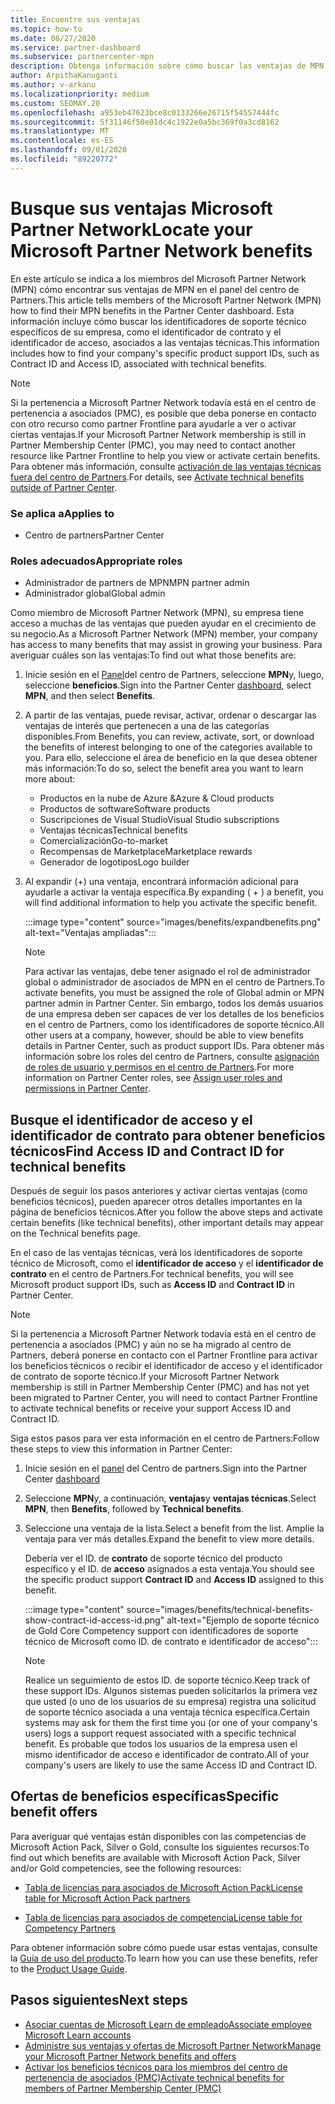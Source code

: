 ```yaml
---
title: Encuentre sus ventajas
ms.topic: how-to
ms.date: 08/27/2020
ms.service: partner-dashboard
ms.subservice: partnercenter-mpn
description: Obtenga información sobre cómo buscar las ventajas de MPN en el panel del centro de Partners.
author: ArpithaKanuganti
ms.author: v-arkanu
ms.localizationpriority: medium
ms.custom: SEOMAY.20
ms.openlocfilehash: a953eb47623bce8c0133266e26715f54557444fc
ms.sourcegitcommit: 5f31146f50e01dc4c1922e0a5bc369f0a3cd8162
ms.translationtype: MT
ms.contentlocale: es-ES
ms.lasthandoff: 09/01/2020
ms.locfileid: "89220772"
---
```

# <a name="locate-your-microsoft-partner-network-benefits"></a><span data-ttu-id="8e594-103">Busque sus ventajas Microsoft Partner Network</span><span class="sxs-lookup"><span data-stu-id="8e594-103">Locate your Microsoft Partner Network benefits</span></span> 

<span data-ttu-id="8e594-104">En este artículo se indica a los miembros del Microsoft Partner Network (MPN) cómo encontrar sus ventajas de MPN en el panel del centro de Partners.</span><span class="sxs-lookup"><span data-stu-id="8e594-104">This article tells members of the Microsoft Partner Network (MPN) how to find their MPN benefits in the Partner Center dashboard.</span></span> <span data-ttu-id="8e594-105">Esta información incluye cómo buscar los identificadores de soporte técnico específicos de su empresa, como el identificador de contrato y el identificador de acceso, asociados a las ventajas técnicas.</span><span class="sxs-lookup"><span data-stu-id="8e594-105">This information includes how to find your company's specific product support IDs, such as Contract ID and Access ID, associated with technical benefits.</span></span>

>[!NOTE]
> <span data-ttu-id="8e594-106">Si la pertenencia a Microsoft Partner Network todavía está en el centro de pertenencia a asociados (PMC), es posible que deba ponerse en contacto con otro recurso como partner Frontline para ayudarle a ver o activar ciertas ventajas.</span><span class="sxs-lookup"><span data-stu-id="8e594-106">If your Microsoft Partner Network membership is still in Partner Membership Center (PMC), you may need to contact another resource like Partner Frontline to help you view or activate certain benefits.</span></span> <span data-ttu-id="8e594-107">Para obtener más información, consulte [activación de las ventajas técnicas fuera del centro de Partners](partner-membership-center-tech-benefits-activate.md).</span><span class="sxs-lookup"><span data-stu-id="8e594-107">For details, see [Activate technical benefits outside of Partner Center](partner-membership-center-tech-benefits-activate.md).</span></span>

### <a name="applies-to"></a><span data-ttu-id="8e594-108">Se aplica a</span><span class="sxs-lookup"><span data-stu-id="8e594-108">Applies to</span></span>

- <span data-ttu-id="8e594-109">Centro de partners</span><span class="sxs-lookup"><span data-stu-id="8e594-109">Partner Center</span></span>

### <a name="appropriate-roles"></a><span data-ttu-id="8e594-110">Roles adecuados</span><span class="sxs-lookup"><span data-stu-id="8e594-110">Appropriate roles</span></span>

- <span data-ttu-id="8e594-111">Administrador de partners de MPN</span><span class="sxs-lookup"><span data-stu-id="8e594-111">MPN partner admin</span></span>
- <span data-ttu-id="8e594-112">Administrador global</span><span class="sxs-lookup"><span data-stu-id="8e594-112">Global admin</span></span>

<span data-ttu-id="8e594-113">Como miembro de Microsoft Partner Network (MPN), su empresa tiene acceso a muchas de las ventajas que pueden ayudar en el crecimiento de su negocio.</span><span class="sxs-lookup"><span data-stu-id="8e594-113">As a Microsoft Partner Network (MPN) member, your company has access to many benefits that may assist in growing your business.</span></span> <span data-ttu-id="8e594-114">Para averiguar cuáles son las ventajas:</span><span class="sxs-lookup"><span data-stu-id="8e594-114">To find out what those benefits are:</span></span>

1. <span data-ttu-id="8e594-115">Inicie sesión en el [Panel](https://partner.microsoft.com/dashboard/home)del centro de Partners, seleccione **MPN**y, luego, seleccione **beneficios**.</span><span class="sxs-lookup"><span data-stu-id="8e594-115">Sign into the Partner Center [dashboard](https://partner.microsoft.com/dashboard/home), select **MPN**, and then select **Benefits**.</span></span>

2. <span data-ttu-id="8e594-116">A partir de las ventajas, puede revisar, activar, ordenar o descargar las ventajas de interés que pertenecen a una de las categorías disponibles.</span><span class="sxs-lookup"><span data-stu-id="8e594-116">From Benefits, you can review, activate, sort, or download the benefits of interest belonging to one of the categories available to you.</span></span> <span data-ttu-id="8e594-117">Para ello, seleccione el área de beneficio en la que desea obtener más información:</span><span class="sxs-lookup"><span data-stu-id="8e594-117">To do so, select the benefit area you want to learn more about:</span></span>

   - <span data-ttu-id="8e594-118">Productos en la nube de Azure &</span><span class="sxs-lookup"><span data-stu-id="8e594-118">Azure & Cloud products</span></span>
   - <span data-ttu-id="8e594-119">Productos de software</span><span class="sxs-lookup"><span data-stu-id="8e594-119">Software products</span></span>
   - <span data-ttu-id="8e594-120">Suscripciones de Visual Studio</span><span class="sxs-lookup"><span data-stu-id="8e594-120">Visual Studio subscriptions</span></span>
   - <span data-ttu-id="8e594-121">Ventajas técnicas</span><span class="sxs-lookup"><span data-stu-id="8e594-121">Technical benefits</span></span>
   - <span data-ttu-id="8e594-122">Comercialización</span><span class="sxs-lookup"><span data-stu-id="8e594-122">Go-to-market</span></span>
   - <span data-ttu-id="8e594-123">Recompensas de Marketplace</span><span class="sxs-lookup"><span data-stu-id="8e594-123">Marketplace rewards</span></span>
   - <span data-ttu-id="8e594-124">Generador de logotipos</span><span class="sxs-lookup"><span data-stu-id="8e594-124">Logo builder</span></span>

3. <span data-ttu-id="8e594-125">Al expandir (+) una ventaja, encontrará información adicional para ayudarle a activar la ventaja específica.</span><span class="sxs-lookup"><span data-stu-id="8e594-125">By expanding ( + ) a benefit, you will find additional information to help you activate the specific benefit.</span></span>

   :::image type="content" source="images/benefits/expandbenefits.png" alt-text="Ventajas ampliadas":::

   > [!NOTE]
   > <span data-ttu-id="8e594-127">Para activar las ventajas, debe tener asignado el rol de administrador global o administrador de asociados de MPN en el centro de Partners.</span><span class="sxs-lookup"><span data-stu-id="8e594-127">To activate benefits, you must be assigned the role of Global admin or MPN partner admin in Partner Center.</span></span> <span data-ttu-id="8e594-128">Sin embargo, todos los demás usuarios de una empresa deben ser capaces de ver los detalles de los beneficios en el centro de Partners, como los identificadores de soporte técnico.</span><span class="sxs-lookup"><span data-stu-id="8e594-128">All other users at a company, however, should be able to view benefits details in Partner Center, such as product support IDs.</span></span> <span data-ttu-id="8e594-129">Para obtener más información sobre los roles del centro de Partners, consulte [asignación de roles de usuario y permisos en el centro de Partners](permissions-overview.md).</span><span class="sxs-lookup"><span data-stu-id="8e594-129">For more information on Partner Center roles, see [Assign user roles and permissions in Partner Center](permissions-overview.md).</span></span>

## <a name="find-access-id-and-contract-id-for-technical-benefits"></a><span data-ttu-id="8e594-130">Busque el identificador de acceso y el identificador de contrato para obtener beneficios técnicos</span><span class="sxs-lookup"><span data-stu-id="8e594-130">Find Access ID and Contract ID for technical benefits</span></span>

<span data-ttu-id="8e594-131">Después de seguir los pasos anteriores y activar ciertas ventajas (como beneficios técnicos), pueden aparecer otros detalles importantes en la página de beneficios técnicos.</span><span class="sxs-lookup"><span data-stu-id="8e594-131">After you follow the above steps and activate certain benefits (like technical benefits), other important details may appear on the Technical benefits page.</span></span>

<span data-ttu-id="8e594-132">En el caso de las ventajas técnicas, verá los identificadores de soporte técnico de Microsoft, como el **identificador de acceso** y el **identificador de contrato** en el centro de Partners.</span><span class="sxs-lookup"><span data-stu-id="8e594-132">For technical benefits, you will see Microsoft product support IDs, such as **Access ID** and **Contract ID** in Partner Center.</span></span>

>[!NOTE]
> <span data-ttu-id="8e594-133">Si la pertenencia a Microsoft Partner Network todavía está en el centro de pertenencia a asociados (PMC) y aún no se ha migrado al centro de Partners, deberá ponerse en contacto con el Partner Frontline para activar los beneficios técnicos o recibir el identificador de acceso y el identificador de contrato de soporte técnico.</span><span class="sxs-lookup"><span data-stu-id="8e594-133">If your Microsoft Partner Network membership is still in Partner Membership Center (PMC) and has not yet been migrated to Partner Center, you will need to contact Partner Frontline to activate technical benefits or receive your support Access ID and Contract ID.</span></span>

 <span data-ttu-id="8e594-134">Siga estos pasos para ver esta información en el centro de Partners:</span><span class="sxs-lookup"><span data-stu-id="8e594-134">Follow these steps to view this information in Partner Center:</span></span>

1. <span data-ttu-id="8e594-135">Inicie sesión en el [panel](https://partner.microsoft.com/dashboard/home) del Centro de partners.</span><span class="sxs-lookup"><span data-stu-id="8e594-135">Sign into the Partner Center [dashboard](https://partner.microsoft.com/dashboard/home)</span></span>

2. <span data-ttu-id="8e594-136">Seleccione **MPN**y, a continuación, **ventajas**y **ventajas técnicas**.</span><span class="sxs-lookup"><span data-stu-id="8e594-136">Select **MPN**, then **Benefits**, followed by **Technical benefits**.</span></span>

3. <span data-ttu-id="8e594-137">Seleccione una ventaja de la lista.</span><span class="sxs-lookup"><span data-stu-id="8e594-137">Select a benefit from the list.</span></span> <span data-ttu-id="8e594-138">Amplíe la ventaja para ver más detalles.</span><span class="sxs-lookup"><span data-stu-id="8e594-138">Expand the benefit to view more details.</span></span> 

   <span data-ttu-id="8e594-139">Debería ver el ID. de **contrato** de soporte técnico del producto específico y el ID. de **acceso** asignados a esta ventaja.</span><span class="sxs-lookup"><span data-stu-id="8e594-139">You should see the specific product support **Contract ID** and **Access ID** assigned to this benefit.</span></span>  

   :::image type="content" source="images/benefits/technical-benefits-show-contract-id-access-id.png" alt-text="Ejemplo de soporte técnico de Gold Core Competency support con identificadores de soporte técnico de Microsoft como ID. de contrato e identificador de acceso":::

   > [!NOTE]
   > <span data-ttu-id="8e594-141">Realice un seguimiento de estos ID. de soporte técnico.</span><span class="sxs-lookup"><span data-stu-id="8e594-141">Keep track of these support IDs.</span></span> <span data-ttu-id="8e594-142">Algunos sistemas pueden solicitarlos la primera vez que usted (o uno de los usuarios de su empresa) registra una solicitud de soporte técnico asociada a una ventaja técnica específica.</span><span class="sxs-lookup"><span data-stu-id="8e594-142">Certain systems may ask for them the first time you (or one of your company's users) logs a support request associated with a specific technical benefit.</span></span> <span data-ttu-id="8e594-143">Es probable que todos los usuarios de la empresa usen el mismo identificador de acceso e identificador de contrato.</span><span class="sxs-lookup"><span data-stu-id="8e594-143">All of your company's users are likely to use the same Access ID and Contract ID.</span></span>

## <a name="specific-benefit-offers"></a><span data-ttu-id="8e594-144">Ofertas de beneficios específicas</span><span class="sxs-lookup"><span data-stu-id="8e594-144">Specific benefit offers</span></span>

<span data-ttu-id="8e594-145">Para averiguar qué ventajas están disponibles con las competencias de Microsoft Action Pack, Silver o Gold, consulte los siguientes recursos:</span><span class="sxs-lookup"><span data-stu-id="8e594-145">To find out which benefits are available with Microsoft Action Pack, Silver and/or Gold competencies, see the following resources:</span></span>

- [<span data-ttu-id="8e594-146">Tabla de licencias para asociados de Microsoft Action Pack</span><span class="sxs-lookup"><span data-stu-id="8e594-146">License table for Microsoft Action Pack partners</span></span>](https://assetsprod.microsoft.com/mpn/MPN-MAPS-Software-IUR-License-Table.xlsx)

- [<span data-ttu-id="8e594-147">Tabla de licencias para asociados de competencia</span><span class="sxs-lookup"><span data-stu-id="8e594-147">License table for Competency Partners</span></span>](https://assetsprod.microsoft.com/mpn-maps-software-iur-competency-license-table.docx)

<span data-ttu-id="8e594-148">Para obtener información sobre cómo puede usar estas ventajas, consulte la [Guía de uso del producto](https://assets.microsoft.com/MPN-MAPS-Product-Usage-Guide.pdf).</span><span class="sxs-lookup"><span data-stu-id="8e594-148">To learn how you can use these benefits,  refer to the [Product Usage Guide](https://assets.microsoft.com/MPN-MAPS-Product-Usage-Guide.pdf).</span></span>

## <a name="next-steps"></a><span data-ttu-id="8e594-149">Pasos siguientes</span><span class="sxs-lookup"><span data-stu-id="8e594-149">Next steps</span></span>

- [<span data-ttu-id="8e594-150">Asociar cuentas de Microsoft Learn de empleado</span><span class="sxs-lookup"><span data-stu-id="8e594-150">Associate employee Microsoft Learn accounts</span></span>](ms-learn-associate.md)
- [<span data-ttu-id="8e594-151">Administre sus ventajas y ofertas de Microsoft Partner Network</span><span class="sxs-lookup"><span data-stu-id="8e594-151">Manage your Microsoft Partner Network benefits and offers</span></span>](manage-your-partner-network-benefits.md)
- [<span data-ttu-id="8e594-152">Activar los beneficios técnicos para los miembros del centro de pertenencia de asociados (PMC)</span><span class="sxs-lookup"><span data-stu-id="8e594-152">Activate technical benefits for members of Partner Membership Center (PMC)</span></span>](partner-membership-center-tech-benefits-activate.md)
